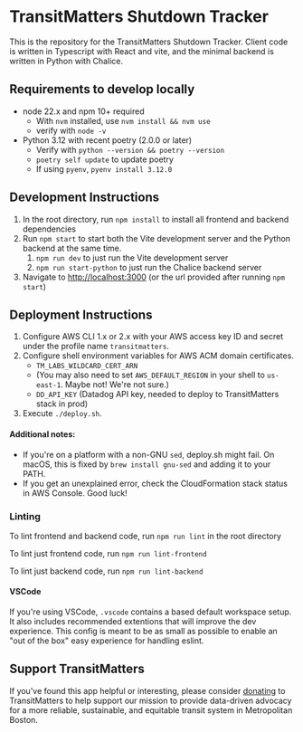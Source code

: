 # TransitMatters Shutdown Tracker

This is the repository for the TransitMatters Shutdown Tracker. Client code is written in Typescript with React and vite, and the minimal backend is written in Python with Chalice.

## Requirements to develop locally

- node 22.x and npm 10+ required
  - With `nvm` installed, use `nvm install && nvm use`
  - verify with `node -v`
- Python 3.12 with recent poetry (2.0.0 or later)
  - Verify with `python --version && poetry --version`
  - `poetry self update` to update poetry
  - If using `pyenv`, `pyenv install 3.12.0`

## Development Instructions

1. In the root directory, run `npm install` to install all frontend and backend dependencies
2. Run `npm start` to start both the Vite development server and the Python backend at the same time.
   1. `npm run dev` to just run the Vite development server
   2. `npm run start-python` to just run the Chalice backend server
3. Navigate to [http://localhost:3000](http://localhost:3000) (or the url provided after running `npm start`)

## Deployment Instructions

1. Configure AWS CLI 1.x or 2.x with your AWS access key ID and secret under the profile name `transitmatters`.
2. Configure shell environment variables for AWS ACM domain certificates.
   - `TM_LABS_WILDCARD_CERT_ARN`
   - (You may also need to set `AWS_DEFAULT_REGION` in your shell to `us-east-1`. Maybe not! We're not sure.)
   - `DD_API_KEY` (Datadog API key, needed to deploy to TransitMatters stack in prod)
3. Execute `./deploy.sh`.

#### Additional notes:

- If you're on a platform with a non-GNU `sed`, deploy.sh might fail. On macOS, this is fixed by `brew install gnu-sed` and adding it to your PATH.
- If you get an unexplained error, check the CloudFormation stack status in AWS Console. Good luck!

### Linting

To lint frontend and backend code, run `npm run lint` in the root directory

To lint just frontend code, run `npm run lint-frontend`

To lint just backend code, run `npm run lint-backend`

#### VSCode

If you're using VSCode, `.vscode` contains a based default workspace setup. It also includes recommended extentions that will improve the dev experience. This config is meant to be as small as possible to enable an "out of the box" easy experience for handling eslint.

## Support TransitMatters

If you've found this app helpful or interesting, please consider [donating](https://transitmatters.org/donate) to TransitMatters to help support our mission to provide data-driven advocacy for a more reliable, sustainable, and equitable transit system in Metropolitan Boston.
